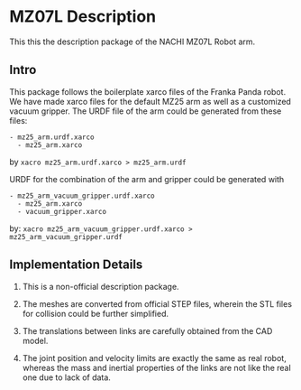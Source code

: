 # MZ07L Description

This this the description package of the NACHI MZ07L Robot arm.

## Intro

This package follows the boilerplate xarco files of the Franka Panda robot.
We have made xarco files for the default MZ25 arm as well as a customized
vacuum gripper. The URDF file of the arm could be generated from these files:

```
- mz25_arm.urdf.xarco
  - mz25_arm.xarco
```

by `xacro mz25_arm.urdf.xarco > mz25_arm.urdf`

URDF for the combination of the arm and gripper could be generated with

```
- mz25_arm_vacuum_gripper.urdf.xarco
  - mz25_arm.xarco
  - vacuum_gripper.xarco
```

by: `xacro mz25_arm_vacuum_gripper.urdf.xarco > mz25_arm_vacuum_gripper.urdf`

## Implementation Details

1. This is a non-official description package.

2. The meshes are converted from official STEP files, wherein the STL files for collision
   could be further simplified.
   
3. The translations between links are carefully obtained from the CAD model.

4. The joint position and velocity limits are exactly the same as real robot, whereas the
   mass and inertial properties of the links are not like the real one due to lack of data.